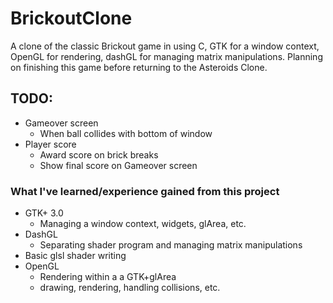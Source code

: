 # BrickoutClone
A clone of the classic Brickout game in using C, GTK for a window context, OpenGL for rendering, dashGL for managing matrix manipulations. Planning on finishing this game before returning to the Asteroids Clone.

## TODO:
   * Gameover screen
       * When ball collides with bottom of window
   * Player score
       * Award score on brick breaks
       * Show final score on Gameover screen

### What I've learned/experience gained from this project
   * GTK+ 3.0
       * Managing a window context, widgets, glArea, etc.
   * DashGL
       * Separating shader program and managing matrix manipulations
   * Basic glsl shader writing
   * OpenGL
       * Rendering within a a GTK+glArea
       * drawing, rendering, handling collisions, etc.
